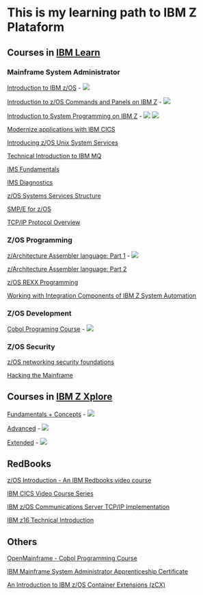 # This is my learning path to IBM Z Plataform

## Courses in [IBM Learn](https://learn.ibm.com)

### Mainframe System Administrator 

[Introduction to IBM z/OS](https://learn.ibm.com/course/view.php?id=6815) - [![](https://www.credly.com/favicon.ico)](https://www.credly.com/badges/13a18569-2616-4439-8a0b-29865b9ea082/public_url)

[Introduction to z/OS Commands and Panels on IBM Z](https://learn.ibm.com/course/view.php?id=7419) - [![](https://www.credly.com/favicon.ico)](https://www.credly.com/badges/2d078e20-c71e-4537-a242-1513a2199512/public_url)

[Introduction to System Programming on IBM Z](https://learn.ibm.com/course/view.php?id=7512) - [![](https://www.credly.com/favicon.ico)](https://www.credly.com/badges/45b86a86-1e99-4ead-9c4c-7b737bc36c27/public_url) [![](https://www.credly.com/favicon.ico)](https://www.credly.com/badges/7e06dfdb-f76d-4a41-ae88-e9f51bcfce60/public_url)

[Modernize applications with IBM CICS](https://learn.ibm.com/course/view.php?id=8410)

[Introducing z/OS Unix System Services](https://learn.ibm.com/course/view.php?id=9890)

[Technical Introduction to IBM MQ](https://learn.ibm.com/course/view.php?id=291)

[IMS Fundamentals](https://learn.ibm.com/mod/page/view.php?id=166615)

[IMS Diagnostics](https://learn.ibm.com/course/view.php?id=7405)

[z/OS Systems Services Structure](https://learn.ibm.com/course/view.php?id=11332)

[SMP/E for z/OS](https://learn.ibm.com/course/view.php?id=11233)

[TCP/IP Protocol Overview](https://learn.ibm.com/course/view.php?id=6239)

### Z/OS Programming

[z/Architecture Assembler language: Part 1](https://learn.ibm.com/course/view.php?id=12127) - [![](https://www.credly.com/favicon.ico)](https://www.credly.com/badges/318fe897-0f77-4927-b7ec-520a43cc7d14/public_url)

[z/Architecture Assembler language: Part 2](https://learn.ibm.com/course/view.php?id=12408)

[z/OS REXX Programming](https://learn.ibm.com/course/view.php?id=8722)

[Working with Integration Components of IBM Z System Automation](https://learn.ibm.com/course/view.php?id=12794)

### Z/OS Development

[Cobol Programing Course](https://learn.ibm.com/course/view.php?id=7552) - [![](https://www.credly.com/favicon.ico)](https://www.credly.com/badges/24e207d5-32da-4365-a776-804faa595f48/public_url)

### Z/OS Security

[z/OS networking security foundations](https://learn.ibm.com/course/view.php?id=6239)

[Hacking the Mainframe](https://learn.ibm.com/course/view.php?id=15189)

## Courses in [IBM Z Xplore](https://ibmzxplore.influitive.com)

[Fundamentals + Concepts](https://ibmzxplore.influitive.com/channels/1) - [![](https://www.credly.com/favicon.ico)](https://www.credly.com/badges/e2ba1e3a-0a4d-406f-9dd2-56699d29674c/public_url)

[Advanced](https://ibmzxplore.influitive.com/channels/4) - [![](https://www.credly.com/favicon.ico)](https://www.credly.com/badges/baefe8ca-9ec1-47e6-891b-3279e9dafdd1/public_url)

[Extended](https://ibmzxplore.influitive.com/channels/11) - [![](https://www.credly.com/favicon.ico)](https://www.credly.com/badges/47966dbd-a082-4d3c-b5b9-52377e5772d2/public_url)

## RedBooks

[z/OS Introduction - An IBM Redbooks video course](https://www.redbooks.ibm.com/redbooks.nsf/redbookabstracts/crse0304.html)

[IBM CICS Video Course Series](https://www.redbooks.ibm.com/redbooks.nsf/pages/cicsvideo?Open)

[IBM z/OS Communications Server TCP/IP Implementation](http://www.redbooks.ibm.com/redbooks/pdfs/sg248361.pdf)

[IBM z16 Technical Introduction](https://learn.ibm.com/pluginfile.php/1851823/mod_resource/content/1/IBM%20z16%20Technical%20Introduction.pdf)

## Others

[OpenMainframe - Cobol Programming Course](https://github.com/openmainframeproject/cobol-programming-course)

[IBM Mainframe System Administrator Apprenticeship Certificate](https://www.ibm.com/training/badge/ibm-mainframe-system-administrator-apprenticeship-certificate)

[An Introduction to IBM z/OS Container Extensions (zCX)](https://www.youtube.com/watch?v=xy7NReyUnrE)

